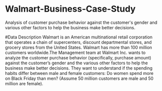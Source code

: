 # Walmart-Business-Case-Study
Analysis of customer purchase behavior against the customer's gender and various other factors to help the business make better decisions.

#Data Description
Walmart is an American multinational retail corporation that operates a chain of supercenters, discount departmental stores, and grocery stores from the United States. Walmart has more than 100 million customers worldwide.The Management team at Walmart Inc. wants to analyze the customer purchase behavior (specifically, purchase amount) against the customer’s gender and the various other factors to help the business make better decisions. They want to understand if the spending habits differ between male and female customers: Do women spend more on Black Friday than men? (Assume 50 million customers are male and 50 million are female).
